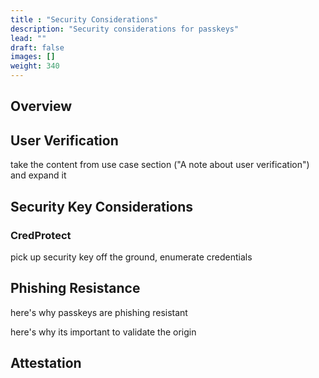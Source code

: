 ```yaml
---
title : "Security Considerations"
description: "Security considerations for passkeys"
lead: ""
draft: false
images: []
weight: 340
---
```


## Overview

## User Verification

take the content from use case section ("A note about user verification") and expand it

## Security Key Considerations

### CredProtect

pick up security key off the ground, enumerate credentials

## Phishing Resistance

here's why passkeys are phishing resistant

here's why its important to validate the origin

## Attestation